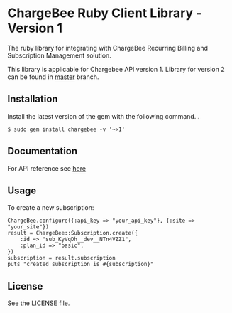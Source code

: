 # ChargeBee Ruby Client Library - Version 1

The ruby library for integrating with ChargeBee Recurring Billing and Subscription Management solution.

This library is applicable for Chargebee API version 1. Library for version 2 can be found in [master](https://github.com/chargebee/chargebee-ruby) branch.

## Installation

Install the latest version of the gem with the following command...
	
	$ sudo gem install chargebee -v '~>1'

## Documentation

For API reference see <a href="https://apidocs.chargebee.com/docs/api/v1/?lang=ruby"  target="_blank">here</a>

## Usage

To create a new subscription:
	
	ChargeBee.configure({:api_key => "your_api_key"}, {:site => "your_site"})
	result = ChargeBee::Subscription.create({
		:id => "sub_KyVqDh__dev__NTn4VZZ1", 
		:plan_id => "basic", 
	})
	subscription = result.subscription
	puts "created subscription is #{subscription}"

## License

See the LICENSE file.

